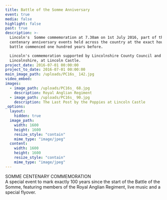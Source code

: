 ```yaml
---
title: Battle of the Somme Anniversary
event: true
media: false
highlight: false
past: true
description: >-
  Lincoln's  Somme commemoration at 7.30am on 1st July 2016, part of the national
  centenary anniversary events held across the country at the exact hour when
  battle commenced one hundred years before.

  Lincoln's commemoration supported by Lincolnshire County Council and BBC Radio
  Lincolnshire, at Lincoln Castle.
project_date: 2016-07-01 00:00:00
project_to_date: 2016-07-01 00:00:00
main_image_path: /uploads/PC16s_ 142.jpg
video_embed:
images:
  - image_path: /uploads/PC16s_ 68.jpg
    description: Royal Anglian Regiment
  - image_path: /uploads/PC16s_ 90.jpg
    description: The Last Post by the Poppies at Lincoln Castle
_options:
  layout:
    hidden: true
  image_path:
    width: 1600
    height: 1600
    resize_style: "contain"
    mime_type: "image/jpeg"
  content:
    width: 1600
    height: 1600
    resize_style: "contain"
    mime_type: "image/jpeg"
---
```



SOMME CENTENARY COMMEMORATION
<br>A special event to mark exactly 100 years since the start of the Battle of the Somme, featuring members of the Royal Anglian Regiment, live music and a special flyover.